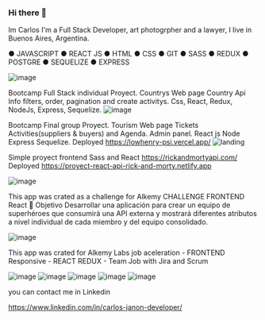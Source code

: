 ### Hi there 👋


Im Carlos I'm a Full Stack Developer, art photogrpher and a lawyer, I live in Buenos Aires, Argentina.

 ● JAVASCRIPT
 ● REACT JS 
 ● HTML
 ● CSS 
 ●  GIT 
 ● SASS 
 ● REDUX 
 ● POSTGRE 
 ● SEQUELIZE 
 ● EXPRESS 
  

![image](https://user-images.githubusercontent.com/75990840/129479798-226ff011-c09b-4c69-87fc-51fa8504b776.png)


Bootcamp Full Stack individual Proyect. Countrys Web page Country Api Info filters, order, pagination and create activitys. Css, React, Redux, NodeJs, Express, Sequelize.
![image](https://user-images.githubusercontent.com/75990840/134075497-a5ec3253-89e9-49d7-be0e-29ba6ac9e67e.png)


Bootcamp Final group Proyect. Tourism Web page Tickets Activities(suppliers & buyers) and Agenda. Admin panel. React js Node Express Sequelize.
Deployed https://lowhenry-psi.vercel.app/
![landing](https://user-images.githubusercontent.com/75990840/134073208-6e3df34e-8f51-4cb0-8abc-29c5faf4d477.png)



Simple proyect frontend Sass and React https://rickandmortyapi.com/
Deployed https://proyect-react-api-rick-and-morty.netlify.app

![image](https://user-images.githubusercontent.com/75990840/133699154-f537aeae-9d64-4565-9b12-9028a41124af.png)


This app was crated as a challenge for Alkemy
CHALLENGE FRONTEND React 🚀 Objetivo Desarrollar una aplicación para crear un equipo de superhéroes que consumirá una API externa y mostrará diferentes atributos a nivel individual de cada miembro y del equipo consolidado.

![image](https://user-images.githubusercontent.com/75990840/142205995-a325ddd8-a565-469f-b97c-c29063f0eb54.png)



This app was crated for Alkemy Labs job aceleration - FRONTEND Responsive - REACT REDUX -
Team Job with Jira and Scrum 


![image](https://user-images.githubusercontent.com/75990840/148586326-f2b9f13c-3e27-459f-a628-eb57c2847fb4.png)
![image](https://user-images.githubusercontent.com/75990840/148586224-b3d56b38-490b-48ba-a8b1-ffb09e5e67e2.png)
![image](https://user-images.githubusercontent.com/75990840/148586268-415a5134-3092-4b4c-ab3c-9bb713165a30.png)
![image](https://user-images.githubusercontent.com/75990840/148584001-67d14f61-609a-47fd-8e61-4615534cf639.png)
![image](https://user-images.githubusercontent.com/75990840/148587842-60fe76a8-42fc-4d6b-8085-12dc1bf37949.png)





you can contact me in Linkedin

https://www.linkedin.com/in/carlos-janon-developer/



<!--
**CJ-arg/CJ-arg** is a ✨ _special_ ✨ repository because its `README.md` (this file) appears on your GitHub profile.

Here are some ideas to get you started:

- 🔭 I’m currently working on ...
- 🌱 I’m currently learning ...
- 👯 I’m looking to collaborate on ...
- 🤔 I’m looking for help with ...
- 💬 Ask me about ...
- 📫 How to reach me: ...
- 😄 Pronouns: ...
- ⚡ Fun fact: ...
-->
